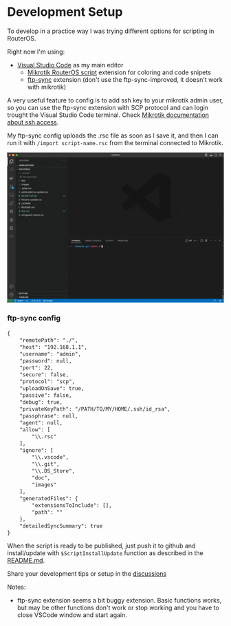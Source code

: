 Development Setup
=================

To develop in a practice way I was trying different options for scripting in RouterOS.

Right now I'm using:
* [Visual Studio Code](https://code.visualstudio.com/download) as my main editor
  * [Mikrotik RouterOS script](https://marketplace.visualstudio.com/items?itemName=devMike.mikrotik-routeros-script) extension for coloring and code snipets
  * [ftp-sync](https://marketplace.visualstudio.com/items?itemName=lukasz-wronski.ftp-sync) extension (don't use the ftp-sync-improved, it doesn't work with mikrotik)

A very useful feature to config is to add ssh key to your mikrotik admin user, so you can use the ftp-sync extension with SCP protocol and can
login trought the Visual Studio Code terminal. Check [Mikrotik documentation about ssh access](https://help.mikrotik.com/docs/display/ROS/SSH).

My ftp-sync config uploads the .rsc file as soon as I save it, and then I can run it with `/import script-name.rsc` from the terminal connected to Mikrotik.

![Visual Studio Code demo](/images/vscode_helloworld.gif "Visual Studio Code demo")


### ftp-sync config
```
{
    "remotePath": "./",
    "host": "192.168.1.1",
    "username": "admin",
    "password": null,
    "port": 22,
    "secure": false,
    "protocol": "scp",
    "uploadOnSave": true,
    "passive": false,
    "debug": true,
    "privateKeyPath": "/PATH/TO/MY/HOME/.ssh/id_rsa",
    "passphrase": null,
    "agent": null,
    "allow": [
        "\\.rsc"
    ],
    "ignore": [
        "\\.vscode",
        "\\.git",
        "\\.DS_Store",
        "doc",
        "images"
    ],
    "generatedFiles": {
        "extensionsToInclude": [],
        "path": ""
    },
    "detailedSyncSummary": true
}
```

When the script is ready to be published, just push it to github and install/update with `$ScriptInstallUpdate` function as described in the [README.md](/README.md).

Share your development tips or setup in the [discussions](https://github.com/martindb/routeros/discussions)

Notes:
- ftp-sync extension seems a bit buggy extension. Basic functions works, but may be other functions don't work or stop working and you have to close VSCode window and start again.
